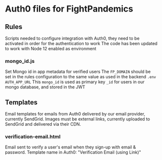 # Auth0 files for FightPandemics


## Rules 
Scripts needed to configure integration with Auth0, they need to be activated in order for the authentication to work
The code has been updated to work with Node 12 enabled as environment

### mongo_id.js
Set Mongo id in app metadata for verified users
The `FP_DOMAIN` should be set in the rules configuration to the same value as used in the backend `.env AUTH_APP_URL`
This `mongo_id` is used as primary key `_id` for users in our mongo database, and stored in the JWT


## Templates
Email templates for emails from Auth0 delivered by our email provider, currently SendGrid.
Images must be external links, currently uploaded to SendGrid and delivered via their CDN.

### verification-email.html

Email sent to verify a user's email when they sign-up with email & password. Template name in Auth0: "Verification Email (using Link)"